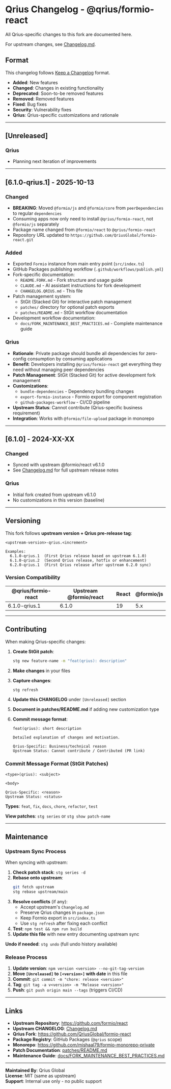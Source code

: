 # Qrius Changelog - @qrius/formio-react

All Qrius-specific changes to this fork are documented here.

For upstream changes, see [Changelog.md](./Changelog.md).

## Format

This changelog follows [Keep a Changelog](https://keepachangelog.com/) format.

- **Added**: New features
- **Changed**: Changes in existing functionality
- **Deprecated**: Soon-to-be removed features
- **Removed**: Removed features
- **Fixed**: Bug fixes
- **Security**: Vulnerability fixes
- **Qrius**: Qrius-specific customizations and rationale

---

## [Unreleased]

### Qrius

- Planning next iteration of improvements

---

## [6.1.0-qrius.1] - 2025-10-13

### Changed

- **BREAKING**: Moved `@formio/js` and `@formio/core` from `peerDependencies` to regular `dependencies`
- Consuming apps now only need to install `@qrius/formio-react`, not `@formio/js` separately
- Package name changed from `@formio/react` to `@qrius/formio-react`
- Repository URL updated to `https://github.com/QriusGlobal/formio-react.git`

### Added

- Exported `Formio` instance from main entry point (`src/index.ts`)
- GitHub Packages publishing workflow (`.github/workflows/publish.yml`)
- Fork-specific documentation:
    - `README.FORK.md` - Fork structure and usage guide
    - `CLAUDE.md` - AI assistant instructions for fork development
    - `CHANGELOG.QRIUS.md` - This file
- Patch management system:
    - StGit (Stacked Git) for interactive patch management
    - `patches/` directory for optional patch exports
    - `patches/README.md` - StGit workflow documentation
- Development workflow documentation:
    - `docs/FORK_MAINTENANCE_BEST_PRACTICES.md` - Complete maintenance guide

### Qrius

- **Rationale**: Private package should bundle all dependencies for zero-config consumption by consuming applications
- **Benefit**: Developers installing `@qrius/formio-react` get everything they need without managing peer dependencies
- **Patch Management**: StGit (Stacked Git) for active development fork management
- **Customizations**:
    - `bundle-dependencies` - Dependency bundling changes
    - `export-formio-instance` - Formio export for component registration
    - `github-packages-workflow` - CI/CD pipeline
- **Upstream Status**: Cannot contribute (Qrius-specific business requirement)
- **Integration**: Works with `@formio/file-upload` package in monorepo

---

## [6.1.0] - 2024-XX-XX

### Changed

- Synced with upstream @formio/react v6.1.0
- See [Changelog.md](./Changelog.md) for full upstream release notes

### Qrius

- Initial fork created from upstream v6.1.0
- No customizations in this version (baseline)

---

## Versioning

This fork follows **upstream version + Qrius pre-release tag**:

```
<upstream-version>-qrius.<increment>

Examples:
  6.1.0-qrius.1  (First Qrius release based on upstream 6.1.0)
  6.1.0-qrius.2  (Second Qrius release, hotfix or enhancement)
  6.2.0-qrius.1  (First Qrius release after upstream 6.2.0 sync)
```

### Version Compatibility

| @qrius/formio-react | Upstream @formio/react | React | @formio/js |
| ------------------- | ---------------------- | ----- | ---------- |
| 6.1.0-qrius.1       | 6.1.0                  | 19    | 5.x        |

---

## Contributing

When making Qrius-specific changes:

1. **Create StGit patch**:
    ```bash
    stg new feature-name -m "feat(qrius): description"
    ```
2. **Make changes** in your files
3. **Capture changes**:
    ```bash
    stg refresh
    ```
4. **Update this CHANGELOG** under `[Unreleased]` section
5. **Document in patches/README.md** if adding new customization type
6. **Commit message format**:

    ```
    feat(qrius): short description

    Detailed explanation of changes and motivation.

    Qrius-Specific: Business/technical reason
    Upstream Status: Cannot contribute / Contributed (PR link)
    ```

### Commit Message Format (StGit Patches)

```
<type>(qrius): <subject>

<body>

Qrius-Specific: <reason>
Upstream Status: <status>
```

**Types**: `feat`, `fix`, `docs`, `chore`, `refactor`, `test`

**View patches**: `stg series` or `stg show patch-name`

---

## Maintenance

### Upstream Sync Process

When syncing with upstream:

1. **Check patch stack**: `stg series -d`
2. **Rebase onto upstream**:
    ```bash
    git fetch upstream
    stg rebase upstream/main
    ```
3. **Resolve conflicts** (if any):
    - Accept upstream's `Changelog.md`
    - Preserve Qrius changes in `package.json`
    - Keep Formio export in `src/index.ts`
    - Use `stg refresh` after fixing each conflict
4. **Test**: `npm test && npm run build`
5. **Update this file** with new entry documenting upstream sync

**Undo if needed**: `stg undo` (full undo history available)

### Release Process

1. **Update version**: `npm version <version> --no-git-tag-version`
2. **Move `[Unreleased]` to `[<version>]` with date** in this file
3. **Commit**: `git commit -m "chore: release <version>"`
4. **Tag**: `git tag -a v<version> -m "Release <version>"`
5. **Push**: `git push origin main --tags` (triggers CI/CD)

---

## Links

- **Upstream Repository**: https://github.com/formio/react
- **Upstream CHANGELOG**: [Changelog.md](./Changelog.md)
- **Qrius Fork**: https://github.com/QriusGlobal/formio-react
- **Package Registry**: GitHub Packages (`@qrius` scope)
- **Monorepo**: https://github.com/mishaal79/formio-monorepo-private
- **Patch Documentation**: [patches/README.md](./patches/README.md)
- **Maintenance Guide**: [docs/FORK_MAINTENANCE_BEST_PRACTICES.md](../docs/FORK_MAINTENANCE_BEST_PRACTICES.md)

---

**Maintained By**: Qrius Global  
**License**: MIT (same as upstream)  
**Support**: Internal use only - no public support
